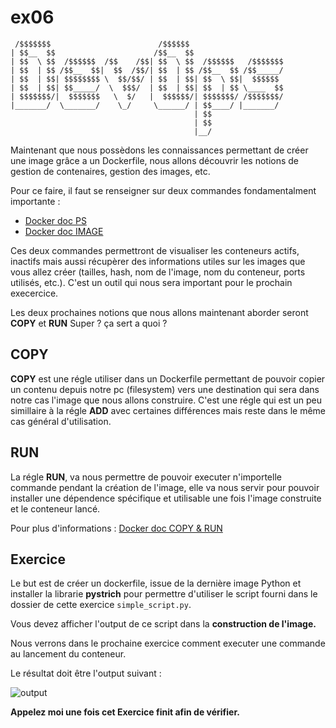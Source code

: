 # ex06

```
 /$$$$$$$                        /$$$$$$
| $$__  $$                      /$$__  $$
| $$  \ $$  /$$$$$$  /$$    /$$| $$  \ $$  /$$$$$$   /$$$$$$$
| $$  | $$ /$$__  $$|  $$  /$$/| $$  | $$ /$$__  $$ /$$_____/
| $$  | $$| $$$$$$$$ \  $$/$$/ | $$  | $$| $$  \ $$|  $$$$$$
| $$  | $$| $$_____/  \  $$$/  | $$  | $$| $$  | $$ \____  $$
| $$$$$$$/|  $$$$$$$   \  $/   |  $$$$$$/| $$$$$$$/ /$$$$$$$/
|_______/  \_______/    \_/     \______/ | $$____/ |_______/
                                         | $$
                                         | $$
                                         |__/
```

Maintenant que nous possèdons les connaissances permettant de créer une image grâce a un Dockerfile, nous allons découvrir les notions de gestion de contenaires, gestion des images, etc.

Pour ce faire, il faut se renseigner sur deux commandes fondamentalment importante :

- [Docker doc PS](https://docs.docker.com/engine/reference/commandline/ps/)
- [Docker doc IMAGE](https://docs.docker.com/engine/reference/commandline/image/)

Ces deux commandes permettront de visualiser les conteneurs actifs, inactifs mais aussi récupèrer des informations utiles sur les images
que vous allez créer (tailles, hash, nom de l'image, nom du conteneur, ports utilisés, etc.).
C'est un outil qui nous sera important pour le prochain execercice.

Les deux prochaines notions que nous allons maintenant aborder seront **COPY** et **RUN**
Super ? ça sert a quoi ?

## COPY

**COPY** est une régle utiliser dans un Dockerfile permettant de pouvoir copier un contenu depuis notre pc (filesystem) vers une destination qui sera dans notre cas l'image que nous allons construire. C'est une régle qui est un peu simillaire à la régle **ADD** avec certaines différences mais reste dans le même cas général d'utilisation.

## RUN

La régle **RUN**, va nous permettre de pouvoir executer n'importelle commande pendant la création de l'image, elle va nous servir pour pouvoir
installer une dépendence spécifique et utilisable une fois l'image construite et le conteneur lancé.

Pour plus d'informations :
[Docker doc COPY & RUN](https://docs.docker.com/engine/reference/builder/)

## Exercice
Le but est de créer un dockerfile, issue de la dernière image Python et installer la librarie **pystrich** pour permettre d'utiliser le script fourni dans le dossier de cette exercice `simple_script.py`.

Vous devez afficher l'output de ce script dans la **construction de l'image.**

Nous verrons dans le prochaine exercice comment executer une commande au lancement du conteneur.

Le résultat doit être l'output suivant :

![output](https://puu.sh/CIqLS/1bee42910d.png?fbclid=IwAR3P0HBci0gBVf7OBy7gFF7SHXBlAb5RDLbZsbnGts6gX2uFR592Qf9Z9Kg)

**Appelez moi une fois cet Exercice finit afin de vérifier.**
